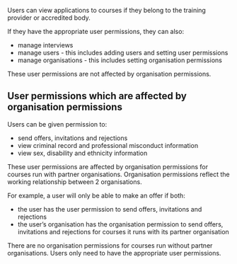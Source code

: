 Users can view applications to courses if they belong to the training provider or accredited body.

If they have the appropriate user permissions, they can also:

- manage interviews
- manage users - this includes adding users and setting user permissions
- manage organisations - this includes setting organisation permissions

These user permissions are not affected by organisation permissions.

## User permissions which are affected by organisation permissions

Users can be given permission to:

- send offers, invitations and rejections
- view criminal record and professional misconduct information
- view sex, disability and ethnicity information

These user permissions are affected by organisation permissions for courses run with partner organisations. Organisation permissions reflect the working relationship between 2 organisations.

For example, a user will only be able to make an offer if both:

- the user has the user permission to send offers, invitations and rejections
- the user’s organisation has the organisation permission to send offers, invitations and rejections for courses it runs with its partner organisation

There are no organisation permissions for courses run without partner organisations. Users only need to have the appropriate user permissions.

